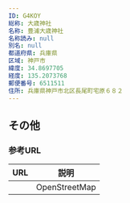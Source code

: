 ```yaml
---
ID: G4KOY
総称: 大歳神社
名称: 豊浦大歳神社
名称読み: null
別名: null
都道府県: 兵庫県
区域: 神戸市
緯度: 34.8697705
経度: 135.2073768
郵便番号: 6511511
住所: 兵庫県神戸市北区長尾町宅原６８２
---
```


## その他

### 参考URL

| URL | 説明          |
| --- | ------------- |
|     | OpenStreetMap |
